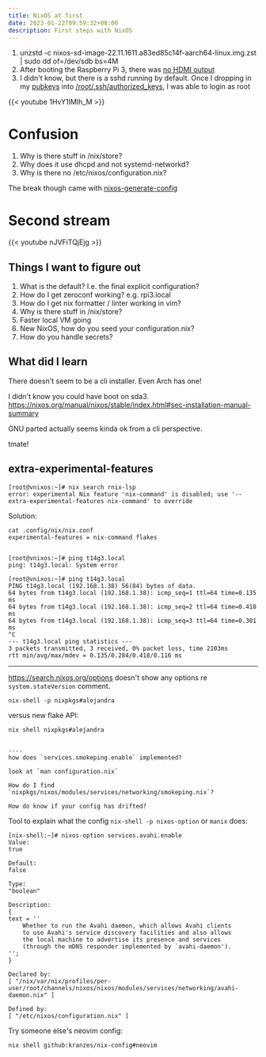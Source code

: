 ```yaml
---
title: NixOS at first
date: 2023-01-22T09:59:32+08:00
description: First steps with NixOS
---
```



1. unzstd -c nixos-sd-image-22.11.1611.a83ed85c14f-aarch64-linux.img.zst | sudo dd of=/dev/sdb bs=4M
2. After booting the Raspberry Pi 3, there was [no HDMI output](https://nixos.wiki/wiki/NixOS_on_ARM/Raspberry_Pi_3)
3. I didn't know, but there is a sshd running by default. Once I dropping in my [pubkeys](https://github.com/kaihendry.keys) into [/root/.ssh/authorized_keys](https://www.reddit.com/r/NixOS/comments/10f3ic2/first_experience_of_nixos/), I was able to login as root

{{< youtube 1HvY1IMIh_M >}}

# Confusion

1. Why is there stuff in /nix/store?
2. Why does it use dhcpd and not systemd-networkd?
3. Why is there no /etc/nixos/configuration.nix?

The break though came with [nixos-generate-config](https://youtu.be/1HvY1IMIh_M?t=1609)

# Second stream

{{< youtube nJVFiTQjEjg >}}

## Things I want to figure out

1. What is the default? I.e. the final explicit configuration?
1. How do I get zeroconf working? e.g. rpi3.local
1. How do I get nix formatter / linter working in vim?
1. Why is there stuff in /nix/store?
1. Faster local VM going
1. New NixOS, how do you seed your configuration.nix?
1. How do you handle secrets?

## What did I learn

There doesn't seem to be a cli installer. Even Arch has one!

I didn't know you could have boot on sda3. https://nixos.org/manual/nixos/stable/index.html#sec-installation-manual-summary

GNU parted actually seems kinda ok from a cli perspective.

tmate!

## extra-experimental-features

    [root@vnixos:~]# nix search rnix-lsp
    error: experimental Nix feature 'nix-command' is disabled; use '--extra-experimental-features nix-command' to override

Solution:

    cat .config/nix/nix.conf
    experimental-features = nix-command flakes


    [root@vnixos:~]# ping t14g3.local
    ping: t14g3.local: System error

    [root@vnixos:~]# ping t14g3.local
    PING t14g3.local (192.168.1.38) 56(84) bytes of data.
    64 bytes from t14g3.local (192.168.1.38): icmp_seq=1 ttl=64 time=0.135
    ms
    64 bytes from t14g3.local (192.168.1.38): icmp_seq=2 ttl=64 time=0.418
    ms
    64 bytes from t14g3.local (192.168.1.38): icmp_seq=3 ttl=64 time=0.301
    ms
    ^C
    --- t14g3.local ping statistics ---
    3 packets transmitted, 3 received, 0% packet loss, time 2103ms
    rtt min/avg/max/mdev = 0.135/0.284/0.418/0.116 ms

----
https://search.nixos.org/options doesn't show any options re `system.stateVersion` comment.


    nix-shell -p nixpkgs#alejandra

versus new flake API:

    nix shell nixpkgs#alejandra


    ----
    how does `services.smokeping.enable` implemented?

    look at `man configuration.nix`

    How do I find `nixpkgs/nixos/modules/services/networking/smokeping.nix`?

    How do know if your config has drifted?

Tool to explain what the config `nix-shell -p nixos-option` or `manix` does:

    [nix-shell:~]# nixos-option services.avahi.enable
    Value:
    true

    Default:
    false

    Type:
    "boolean"

    Description:
    {
    text = ''
        Whether to run the Avahi daemon, which allows Avahi clients
        to use Avahi's service discovery facilities and also allows
        the local machine to advertise its presence and services
        (through the mDNS responder implemented by `avahi-daemon').
    '';
    }

    Declared by:
    [ "/nix/var/nix/profiles/per-user/root/channels/nixos/nixos/modules/services/networking/avahi-daemon.nix" ]

    Defined by:
    [ "/etc/nixos/configuration.nix" ]


Try someone else's neovim config:

    nix shell github:kranzes/nix-config#neovim
